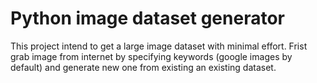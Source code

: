 # Python image dataset generator

This project intend to get a large image dataset with minimal effort.
Frist grab image from internet by specifying keywords (google images by default) and generate new one from existing an existing dataset.